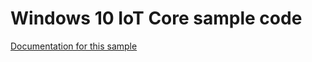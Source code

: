 Windows 10 IoT Core sample code
===============

[Documentation for this sample](https://developer.microsoft.com/en-us/windows/iot/samples/CognitiveServices)

